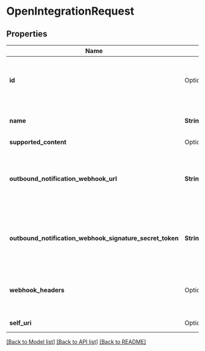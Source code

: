 # OpenIntegrationRequest

## Properties

Name | Type | Description | Notes
------------ | ------------- | ------------- | -------------
**id** | Option<**String**> | The globally unique identifier for the object. | [optional][readonly]
**name** | **String** | The name of the Open messaging integration. | 
**supported_content** | Option<[**crate::models::SupportedContentReference**](SupportedContentReference.md)> |  | [optional]
**outbound_notification_webhook_url** | **String** | The outbound notification webhook URL for the Open messaging integration. | 
**outbound_notification_webhook_signature_secret_token** | **String** | The outbound notification webhook signature secret token. | 
**webhook_headers** | Option<**::std::collections::HashMap<String, String>**> | The user specified headers for the Open messaging integration. | [optional]
**self_uri** | Option<**String**> | The URI for this object | [optional][readonly]

[[Back to Model list]](../README.md#documentation-for-models) [[Back to API list]](../README.md#documentation-for-api-endpoints) [[Back to README]](../README.md)


